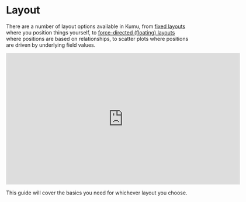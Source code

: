 # Layout
There are a number of layout options available in Kumu, from [fixed layouts](/guides/layouts/fixed.html) where you position things yourself, to [force-directed (floating) layouts](/guides/layouts/force-directed.html) where positions are based on relationships, to scatter plots where positions are driven by underlying field values.

<iframe src="https://player.vimeo.com/video/172449633" width="640" height="360" frameborder="0" webkitallowfullscreen mozallowfullscreen allowfullscreen></iframe>

This guide will cover the basics you need for whichever layout you choose.



